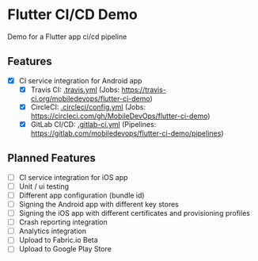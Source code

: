 # Flutter CI/CD Demo

Demo for a Flutter app ci/cd pipeline

## Features

- [x] CI service integration for Android app
    - [x] Travis CI: [.travis.yml](.travis.yml) (Jobs: https://travis-ci.org/mobiledevops/flutter-ci-demo)
    - [x] CircleCI: [.circleci/config.yml](.circleci/config.yml) (Jobs: https://circleci.com/gh/MobileDevOps/flutter-ci-demo)
    - [x] GitLab CI/CD: [.gitlab-ci.yml](.gitlab-ci.yml) (Pipelines: https://gitlab.com/mobiledevops/flutter-ci-demo/pipelines)

## Planned Features

- [ ] CI service integration for iOS app
- [ ] Unit / ui testing
- [ ] Different app configuration (bundle id)
- [ ] Signing the Android app with different key stores
- [ ] Signing the iOS app with different certificates and provisioning profiles
- [ ] Crash reporting integration
- [ ] Analytics integration
- [ ] Upload to Fabric.io Beta
- [ ] Upload to Google Play Store
